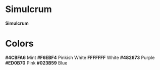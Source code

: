 # Simulcrum
 **Simulcrum** 

# Colors
  **#4CBFA6** Mint
  **#F6EBF4** Pinkish White
  **FFFFFFF** White
  **#482673** Purple
  **#ED0B70** Pink
  **#023B59** Blue 